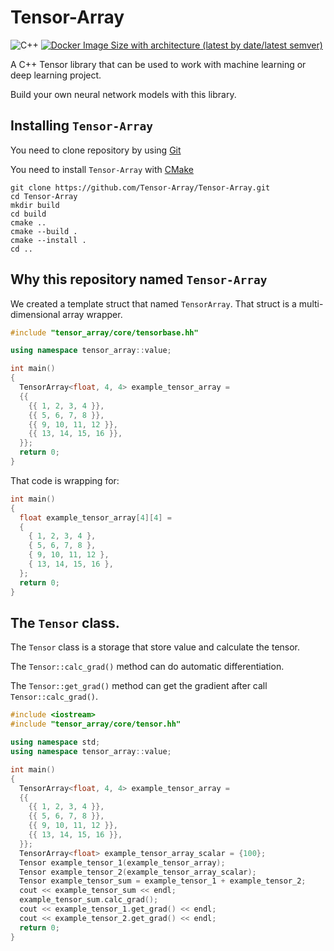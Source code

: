 # Tensor-Array

![C++](https://img.shields.io/badge/C%2B%2B-17-blue)
[![Docker Image Size with architecture (latest by date/latest semver)](https://img.shields.io/docker/image-size/noobwastaken/tensor-array)
](https://hub.docker.com/repository/docker/noobwastaken/tensor-array/general)


A C++ Tensor library that can be used to work with machine learning or deep learning project.

Build your own neural network models with this library.

## Installing `Tensor-Array`

You need to clone repository by using [Git](https://git-scm.com/)

You need to install `Tensor-Array` with [CMake](https://cmake.org/)

```shell
git clone https://github.com/Tensor-Array/Tensor-Array.git
cd Tensor-Array
mkdir build
cd build
cmake ..
cmake --build .
cmake --install .
cd ..
```

## Why this repository named `Tensor-Array`

We created a template struct that named `TensorArray`. That struct is a multi-dimensional array wrapper.

```C++
#include "tensor_array/core/tensorbase.hh"

using namespace tensor_array::value;

int main()
{
  TensorArray<float, 4, 4> example_tensor_array =
  {{
    {{ 1, 2, 3, 4 }},
    {{ 5, 6, 7, 8 }},
    {{ 9, 10, 11, 12 }},
    {{ 13, 14, 15, 16 }},
  }};
  return 0;
}

```

That code is wrapping for:

```C++
int main()
{
  float example_tensor_array[4][4] =
  {
    { 1, 2, 3, 4 },
    { 5, 6, 7, 8 },
    { 9, 10, 11, 12 },
    { 13, 14, 15, 16 },
  };
  return 0;
}

```

## The `Tensor` class.

The `Tensor` class is a storage that store value and calculate the tensor.

The `Tensor::calc_grad()` method can do automatic differentiation.

The `Tensor::get_grad()` method can get the gradient after call `Tensor::calc_grad()`.


```C++
#include <iostream>
#include "tensor_array/core/tensor.hh"

using namespace std;
using namespace tensor_array::value;

int main()
{
  TensorArray<float, 4, 4> example_tensor_array =
  {{
    {{ 1, 2, 3, 4 }},
    {{ 5, 6, 7, 8 }},
    {{ 9, 10, 11, 12 }},
    {{ 13, 14, 15, 16 }},
  }};
  TensorArray<float> example_tensor_array_scalar = {100};
  Tensor example_tensor_1(example_tensor_array);
  Tensor example_tensor_2(example_tensor_array_scalar);
  Tensor example_tensor_sum = example_tensor_1 + example_tensor_2;
  cout << example_tensor_sum << endl;
  example_tensor_sum.calc_grad();
  cout << example_tensor_1.get_grad() << endl;
  cout << example_tensor_2.get_grad() << endl;
  return 0;
}

```
